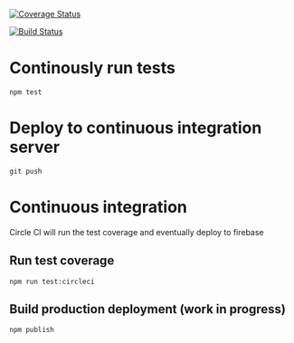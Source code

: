 [![Coverage Status](https://coveralls.io/repos/github/glenn-murray-bse/consolidate/badge.svg?branch=master)](https://coveralls.io/github/glenn-murray-bse/consolidate?branch=master)

[![Build Status](https://circleci.com/gh/glenn-murray-bse/consolidate/tree/master.svg?style=shield&circle-token=e1fc557eb5a3f854a391c9425d281a7c9c86d5b8)](https://circleci.com/gh/glenn-murray-bse/consolidate/tree/master)

# Continously run tests

    npm test

# Deploy to continuous integration server

    git push

# Continuous integration

Circle CI will run the test coverage and eventually deploy to firebase

## Run test coverage

    npm run test:circleci

## Build production deployment (work in progress)

    npm publish

